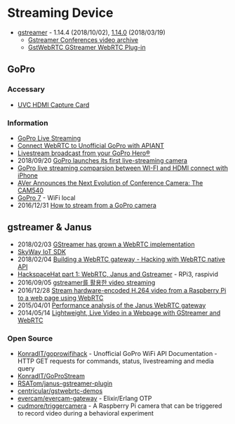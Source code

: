 # Streaming Device

- [gstreamer](https://gstreamer.freedesktop.org/) - 1.14.4 (2018/10/02), [1.14.0](https://gstreamer.freedesktop.org/releases/1.14/) (2018/03/19)
    - [Gstreamer Conferences video archive](https://gstconf.ubicast.tv/)
    - [GstWebRTC GStreamer WebRTC Plug-in](https://www.youtube.com/watch?v=vEI6jV9fuJA)


## GoPro

### Accessary
- [UVC HDMI Capture Card](https://www.febon.net/products/usb20-febon168-uvc-driver-free-hdmi-capture-card)


### Information
- [GoPro Live Streaming](https://community.h7.org/topic/577/gopro-live-streaming)
- [Connect WebRTC to Unofficial GoPro with APIANT](https://apiant.com/connect/WebRTC-to-Unofficial-GoPro)
- [Livestream broadcast from your GoPro Hero®](https://livestream.com/blog/livestream-broadcast-from-gopro-hero)
- 2018/09/20 [GoPro launches its first live-streaming camera](https://www.cnbc.com/2018/09/20/gopros-new-hero7-black-camera-introduces-live-streaming.html)
- [GoPro live streaming comparsion between WI-FI and HDMI connect with iPhone](https://www.youtube.com/watch?v=n490lAEyPzw)
- [AVer Announces the Next Evolution of Conference Camera: The CAM540](https://www.businesswire.com/news/home/20181010005306/en/AVer-Announces-Evolution-Conference-Camera-CAM540)
- [GoPro 7](https://www.diyphotography.net/gopro-hero-7-specs-leak-shows-hdr-and-live-streaming-video/) - WiFi local
- 2016/12/31 [How to stream from a GoPro camera](https://medium.com/@konrad_it/how-to-stream-from-a-gopro-camera-f4a164150797)

## gstreamer & Janus
- 2018/02/03 [GStreamer has grown a WebRTC implementation](https://www.reddit.com/r/linux/comments/7uzeuv/gstreamer_has_grown_a_webrtc_implementation/)
- [SkyWay IoT SDK](https://nttcom.github.io/skyway-iot-sdk/)
- 2018/02/04 [Building a WebRTC gateway - Hacking with WebRTC native API](https://archive.fosdem.org/2018/schedule/event/webrtc_gateway/)
- [HackspaceHat part 1: WebRTC, Janus and Gstreamer](https://planb.nicecupoftea.org/2015/07/28/hackspacehat-part-1-webrtc-janus-and-gstreamer/) - RPi3, raspivid
- 2016/09/05 [gstreamer를 활용한 video streaming](https://www.tigiminsight.com/video_streaming/)
- 2016/12/28 [Stream hardware-encoded H.264 video from a Raspberry Pi to a web page using WebRTC](http://lektiondestages.blogspot.com/2016/12/stream-hardware-encoded-h264-video-from.html)
- 2015/04/01 [Performance analysis of the Janus WebRTC gateway](https://www.researchgate.net/publication/300727546_Performance_analysis_of_the_Janus_WebRTC_gateway)
- 2014/05/14 [Lightweight, Live Video in a Webpage with GStreamer and WebRTC](https://dustinoprea.com/2014/05/21/lightweight-live-video-in-a-webpage-with-gstreamer-and-webrtc/)



### Open Source
- [KonradIT/goprowifihack](https://github.com/KonradIT/goprowifihack) - Unofficial GoPro WiFi API Documentation - HTTP GET requests for commands, status, livestreaming and media query
- [KonradIT/GoProStream](https://github.com/KonradIT/GoProStream)
- [RSATom/janus-gstreamer-plugin](https://github.com/RSATom/janus-gstreamer-plugin)
- [centricular/gstwebrtc-demos](https://github.com/centricular/gstwebrtc-demos)
- [evercam/evercam-gateway](https://gitlab.com/evercam/evercam-gateway) - Elixir/Erlang OTP
- [cudmore/triggercamera](https://github.com/cudmore/triggercamera) - A Raspberry Pi camera that can be triggered to record video during a behavioral experiment


